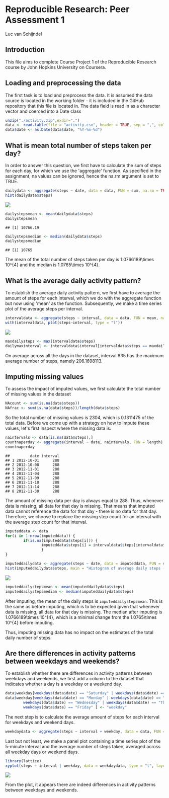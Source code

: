 # Reproducible Research: Peer Assessment 1
Luc van Schijndel  
## Introduction
This file aims to complete Course Project 1 of the Reproducible Research course
by John Hopkins University on Coursera.

## Loading and preprocessing the data
The first task is to load and preprocess the data. It is assumed the data source
is located in the working folder - it is included in the GitHub repository
that this file is located in. The data field is read in as a character vector
and coerced into a Date class


```r
unzip("./activity.zip",exdir=".")
data <- read.table(file = "activity.csv", header = TRUE, sep = ",", colClasses = c("numeric", "character", "numeric"))
data$date <- as.Date(data$date, "%Y-%m-%d")
```

## What is mean total number of steps taken per day?

In order to answer this question, we first have to calculate the sum of steps
for each day, for which we use the 'aggregate' function. As specified in the
assignment, na values can be ignored, hence the na.rm argument is set to TRUE.


```r
dailydata <- aggregate(steps ~ date, data = data, FUN = sum, na.rm = TRUE)
hist(dailydata$steps)
```

![](PA1_template_files/figure-html/stepsperday-1.png)<!-- -->

```r
dailystepsmean <- mean(dailydata$steps)
dailystepsmean
```

```
## [1] 10766.19
```

```r
dailystepsmedian <- median(dailydata$steps)
dailystepsmedian
```

```
## [1] 10765
```

The mean of the total number of steps taken per day is 1.0766189\times 10^{4} and
the median is 1.0765\times 10^{4}.

## What is the average daily activity pattern?

To establish the average daily activity pattern, we first have to average the 
amount of steps for each interval, which we do with the aggregate function but
now using 'mean' as the function.
Subsequently, we make a time series plot of the average steps per interval.


```r
intervaldata <- aggregate(steps ~ interval, data = data, FUN = mean, na.rm = TRUE)
with(intervaldata, plot(steps~interval, type = "l"))
```

![](PA1_template_files/figure-html/stepsperinterval-1.png)<!-- -->

```r
maxdailysteps <- max(intervaldata$steps)
dailymaxinterval <- intervaldata$interval[intervaldata$steps == maxdailysteps]
```

On average across all the days in the dataset, interval 835
has the maximum average number of steps, namely 206.1698113.

## Imputing missing values

To assess the impact of imputed values, we first calculate the total number of
missing values in the dataset  


```r
NAcount <- sum(is.na(data$steps))
NAfrac <- sum(is.na(data$steps))/length(data$steps)
```

So the total number of missing values is 2304, which is 0.1311475 of
the total data. Before we come up with a strategy on how to impute these values,
let's first inspect where the missing data is.


```r
naintervals <- data[is.na(data$steps),]
countnaperday <- aggregate(interval ~ date, naintervals, FUN = length)
countnaperday
```

```
##         date interval
## 1 2012-10-01      288
## 2 2012-10-08      288
## 3 2012-11-01      288
## 4 2012-11-04      288
## 5 2012-11-09      288
## 6 2012-11-10      288
## 7 2012-11-14      288
## 8 2012-11-30      288
```

The amount of missing data per day is always equal to 288. Thus, whenever data
is missing, all data for that day is missing. That means that imputed data
cannot reference the data for that day - there is no data for that day.
Therefore, we choose to replace the missing step count for an interval with the
average step count for that interval.


```r
imputeddata <- data
for(i in 1:nrow(imputeddata)) {
        if(is.na(imputeddata$steps[i])) {
                imputeddata$steps[i] = intervaldata$steps[intervaldata$interval == imputeddata$interval[i]]
                }
}

imputeddailydata <- aggregate(steps ~ date, data = imputeddata, FUN = sum, na.rm = TRUE)
hist(imputeddailydata$steps, main = "Histogram of average daily steps - missing values imputed")
```

![](PA1_template_files/figure-html/imputingmissingvalues-1.png)<!-- -->

```r
imputeddailystepsmean <- mean(imputeddailydata$steps)
imputeddailystepsmedian <- median(imputeddailydata$steps)
```

After imputing, the mean of the daily steps is `imputeddailystepsmean`. This is
the same as before imputing, which is to be expected given that whenever data
is missing, all data for that day is missing. The median after imputing is
1.0766189\times 10^{4}, which is a minimal change from the
1.0765\times 10^{4} before imputing.

Thus, imputing missing data has no impact on the estimates of the total daily number of steps.

## Are there differences in activity patterns between weekdays and weekends?

To establish whether there are differences in activity patterns between
weekdays and weekends, we first add a column to the dataset that indicates
whether a day is a weekday or a weekend day.


```r
data$weekday[weekdays(data$date) == "Saturday" | weekdays(data$date) == "Sunday"] <- "weekend"
data$weekday[weekdays(data$date) == "Monday" | weekdays(data$date) == "Tuesday"|
        weekdays(data$date) == "Wednesday" | weekdays(data$date) == "Thursday" |
        weekdays(data$date) == "Friday" ] <- "weekday"
```

The next step is to calculate the average amount of steps for each interval for weekdays and weekend days.



```r
weekdaydata <- aggregate(steps ~ interval + weekday, data = data, FUN = mean, na.rm = TRUE)
```

Last but not least, we make a panel plot containing a time series plot of the 5-minute interval and the average number of steps taken, averaged across all weekday days or weekend days.


```r
library(lattice)
xyplot(steps ~ interval | weekday, data = weekdaydata, type = "l", layout = c(1,2), ylab = "number of steps")
```

![](PA1_template_files/figure-html/createweekdaypanelplot-1.png)<!-- -->

From the plot, it appears there are indeed differences in activity patterns between weekdays and weekends.

